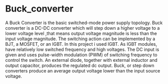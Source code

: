 # Buck_converter
A Buck Converter is the basic switched-mode power supply topology. Buck converter is a
DC-DC converter which will step down a higher voltage to a lower voltage level ,that means
output voltage magnitude is less than the input voltage magnitude.
The switching action can be implemented by a BJT, a
MOSFET, or an IGBT. In this project i used IGBT. As IGBT modules, have relatively low switched frequency and high voltages.
The DC input is given and uses pulse-width modulation (PWM) of switching frequency to
control the switch. An external diode, together with external inductor and output capacitor,
produces the regulated dc output. Buck, or step down converters produce an average output
voltage lower than the input source voltage.
